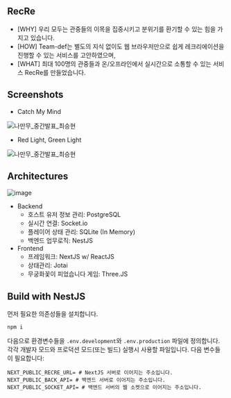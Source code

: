 ## RecRe

- \[WHY\] 우리 모두는 관중들의 이목을 집중시키고 분위기를 환기할 수 있는 힘을 가지고 있습니다.
- \[HOW\] Team-def는 별도의 지식 없이도 웹 브라우저만으로 쉽게 레크리에이션을 진행할 수 있는 서비스를 고안하였으며,
- \[WHAT\] 최대 100명의 관중들과 온/오프라인에서 실시간으로 소통할 수 있는 서비스 RecRe를 만들었습니다.

## Screenshots

- Catch My Mind

![나만무_중간발표_최승현](https://github.com/Team-def/recre-backend/assets/18757823/087356a6-d506-4a86-94b3-c4fd178cbf31)

- Red Light, Green Light

![나만무_중간발표_최승현](https://github.com/Team-def/recre-backend/assets/18757823/884b6614-6648-4cd7-920e-9b80771537ce)

## Architectures

![image](https://github.com/Team-def/recre-backend/assets/18757823/c158d24b-fb93-453e-bdff-614b42069145)

- Backend
  - 호스트 유저 정보 관리: PostgreSQL
  - 실시간 연결: Socket.io
  - 플레이어 상태 관리: SQLite (In Memory)
  - 백엔드 업무로직: NestJS
- Frontend
  - 프레임워크: NextJS w/ ReactJS
  - 상태관리: Jotai
  - 무궁화꽃이 피었습니다 게임: Three.JS

## Build with NestJS

먼저 필요한 의존성들을 설치합니다.

```
npm i
```

다음으로 환경변수들을 `.env.development`와 `.env.production` 파일에 정의합니다. 각각 개발자 모드와 프로덕션 모드(또는 빌드) 실행시 사용할 파일입니다. 다음 변수들이 필요합니다:

```
NEXT_PUBLIC_RECRE_URL= # NextJS 서버로 이어지는 주소입니다.
NEXT_PUBLIC_BACK_API= # 백엔드 서버로 이어지는 주소입니다.
NEXT_PUBLIC_SOCKET_API= # 백엔드 서버의 웹 소켓으로 이어지는 주소입니다.
```
